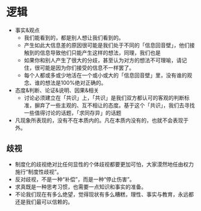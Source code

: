 # 逻辑

* 事实&观点
	- 我们能看到的，都是别人想让我们看到的。
	- 产生如此大信息差的原因很可能是我们处于不同的「信息回音壁」，他们接触到的信息导致他们只能产生这样的想法，同理，我们也是
	- 如果你和别人产生了很大的分歧，甚至认为对方的想法不可理喻，请记住，很可能是因为你们接受的信息不一样罢了。
	- 每个人都或多或少地活在一个或小或大的「信息回音壁」里，没有谁的观念、谁的想法是100%绝对正确的。
* 态度&判断、论证&说明、因果&相关
	- 讨论必须建立在「共识」上，「共识」是我们双方都认可的客观的判断标准，摒弃了一些主观的、互不相让的态度。基于这个「共识」，我们去寻找一些值得讨论的话题，「求同存异」的话题
* 凡现象所表现的，没有不在本质内的。凡在本质内没有的，也就不会表现于外。

## 歧视

* 制度化的歧视绝对比任何显性的个体歧视都要更加可怕，大家漠然地任由权力施行“制度性歧视”。
* 反对歧视，不是一种“补偿”，而是一种“停止伤害”。
* 求真既是一种思考习惯，也需要一点知识和事实的准备。
* 不论我们现在有多么绝望，觉得现状有多么糟糕，理性、事实与教育，永远都还是我们最可以信赖的。
